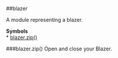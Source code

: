 <a name="module_blazer"></a>
##blazer

A module representing a blazer.

  
**Symbols**  
    * [blazer.zip()](#module_blazer#zip)

<a name="module_blazer#zip"></a>
###blazer.zip()
Open and close your Blazer.


